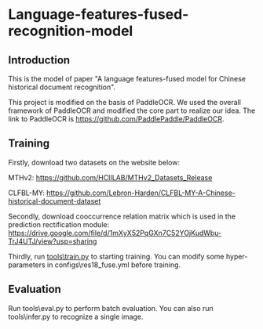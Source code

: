 # Language-features-fused-recognition-model

Introduction
---

This is the model of paper "A language features-fused model for Chinese historical document recognition".

This project is modified on the basis of PaddleOCR. We used the overall framework of PaddleOCR and modified the core part to realize our idea. The link to PaddleOCR is https://github.com/PaddlePaddle/PaddleOCR.

Training
---
Firstly, download two datasets on the website below:

MTHv2:  https://github.com/HCIILAB/MTHv2_Datasets_Release

CLFBL-MY: https://github.com/Lebron-Harden/CLFBL-MY-A-Chinese-historical-document-dataset  



Secondly, download cooccurrence relation matrix which is used in the prediction rectification module: https://drive.google.com/file/d/1mXyX52PqGXn7C52YOjKudWbu-TrJ4UTJ/view?usp=sharing

Thirdly, run [tools\train.py](tools\train.py) to starting training. You can modify some hyper-parameters in configs\res18_fuse.yml before training.


Evaluation
---
Run tools\eval.py to perform batch evaluation. You can also run tools\infer.py to recognize a single image.
